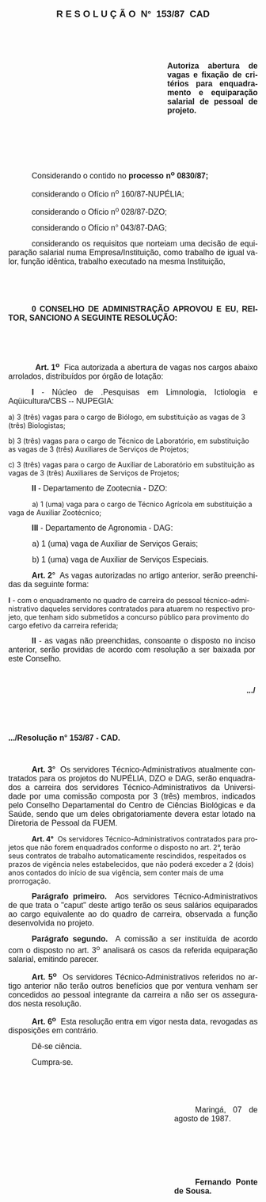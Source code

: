 <body lang=PT-BR style='tab-interval:35.4pt'>

<div class=Section1>

<p class=MsoNormal align=center style='text-align:center'><b style='mso-bidi-font-weight:
normal'><span style='font-size:14.0pt;mso-bidi-font-size:10.0pt;font-family:
Arial'>R E S O L U Ç Ã O<span style="mso-spacerun: yes">  </span>N°<span
style="mso-spacerun: yes">  </span>153/87  CAD<o:p></o:p></span></b></p>

<p class=MsoNormal style='text-align:justify'><b style='mso-bidi-font-weight:
normal'><span style='font-size:12.0pt;mso-bidi-font-size:10.0pt;font-family:
Arial'><![if !supportEmptyParas]>&nbsp;<![endif]><o:p></o:p></span></b></p>

<p class=MsoNormal style='text-align:justify'><b style='mso-bidi-font-weight:
normal'><span style='font-size:12.0pt;mso-bidi-font-size:10.0pt;font-family:
Arial'><![if !supportEmptyParas]>&nbsp;<![endif]><o:p></o:p></span></b></p>

<p class=MsoNormal style='margin-left:241.0pt;text-align:justify'><b
style='mso-bidi-font-weight:normal'><span style='font-size:12.0pt;mso-bidi-font-size:
10.0pt;font-family:Arial'>Autoriza abertura de vagas e fixação de critérios
para enquadramento <span style='mso-bidi-font-weight:bold'>e </span>equiparação
salarial de pessoal de projeto.<o:p></o:p></span></b></p>

<p class=MsoNormal style='margin-right:21.6pt;text-align:justify'><span
style='font-size:12.0pt;mso-bidi-font-size:10.0pt;font-family:Arial'><![if !supportEmptyParas]>&nbsp;<![endif]><o:p></o:p></span></p>

<p class=MsoNormal style='margin-right:21.6pt;text-align:justify'><span
style='font-size:12.0pt;mso-bidi-font-size:10.0pt;font-family:Arial'><![if !supportEmptyParas]>&nbsp;<![endif]><o:p></o:p></span></p>

<p class=MsoNormal style='margin-right:21.6pt;text-align:justify'><span
style='font-size:12.0pt;mso-bidi-font-size:10.0pt;font-family:Arial'><![if !supportEmptyParas]>&nbsp;<![endif]><o:p></o:p></span></p>

<p class=MsoNormal style='margin-right:21.6pt;text-align:justify;text-indent:
35.4pt'><span style='font-size:12.0pt;mso-bidi-font-size:10.0pt;font-family:
Arial'>Considerando o contido no <b>processo n<sup>o</sup> 0830/87;</b><o:p></o:p></span></p>

<p class=MsoNormal style='margin-right:21.6pt;text-align:justify;text-indent:
35.4pt'><span style='font-size:12.0pt;mso-bidi-font-size:10.0pt;font-family:
Arial'>considerando o Ofício n<sup>o</sup> 160/87-NUPÉLIA;<o:p></o:p></span></p>

<p class=MsoNormal style='margin-right:21.6pt;text-align:justify;text-indent:
35.4pt'><span style='font-size:12.0pt;mso-bidi-font-size:10.0pt;font-family:
Arial'>considerando o Ofício n<sup>o</sup> 028/87-DZO;<o:p></o:p></span></p>

<p class=MsoNormal style='text-align:justify;text-indent:35.4pt'><span
style='font-size:12.0pt;mso-bidi-font-size:10.0pt;font-family:Arial'>considerando
o Ofício n° 043/87-DAG;<o:p></o:p></span></p>

<p class=MsoNormal style='text-align:justify;text-indent:35.4pt'><span
style='font-size:12.0pt;mso-bidi-font-size:10.0pt;font-family:Arial'>considerando
os requisitos que norteiam uma decisão de equiparação salarial numa
Empresa/Instituição, como trabalho de igual valor, função idêntica, trabalho
executado na mesma Instituição,<o:p></o:p></span></p>

<p class=MsoNormal style='text-align:justify'><span style='font-size:12.0pt;
mso-bidi-font-size:10.0pt;font-family:Arial'><![if !supportEmptyParas]>&nbsp;<![endif]><o:p></o:p></span></p>

<p class=MsoNormal style='text-align:justify'><span style='font-size:12.0pt;
mso-bidi-font-size:10.0pt;font-family:Arial'><![if !supportEmptyParas]>&nbsp;<![endif]><o:p></o:p></span></p>

<p class=MsoNormal style='text-align:justify;text-indent:35.4pt'><b><span
style='font-size:12.0pt;mso-bidi-font-size:10.0pt;font-family:Arial'>0 CONSELHO
DE ADMINISTRAÇÃO APROVOU E EU, REITOR, SANCIONO A SEGUINTE RESOLUÇÃO:<o:p></o:p></span></b></p>

<p class=MsoNormal style='text-align:justify;tab-stops:385.2pt'><span
style='font-size:12.0pt;mso-bidi-font-size:10.0pt;font-family:Arial'><![if !supportEmptyParas]>&nbsp;<![endif]><o:p></o:p></span></p>

<p class=MsoNormal style='text-align:justify;tab-stops:385.2pt'><span
style='font-size:12.0pt;mso-bidi-font-size:10.0pt;font-family:Arial'><![if !supportEmptyParas]>&nbsp;<![endif]><o:p></o:p></span></p>

<p class=MsoNormal style='text-align:justify;tab-stops:35.45pt 385.2pt'><span
style='font-size:12.0pt;mso-bidi-font-size:10.0pt;font-family:Arial'><span
style='mso-tab-count:1'>            </span><b>Art. 1<sup>o</sup></b><span
style="mso-spacerun: yes">  </span>Fica autorizada a abertura de vagas nos
cargos abaixo arrolados, distribuídos por órgão de lotação:<o:p></o:p></span></p>

<p class=MsoNormal style='text-align:justify;text-indent:35.4pt'><b
style='mso-bidi-font-weight:normal'><span style='font-size:12.0pt;mso-bidi-font-size:
10.0pt;font-family:Arial'>I</span></b><span style='font-size:12.0pt;mso-bidi-font-size:
10.0pt;font-family:Arial;mso-bidi-font-weight:bold'> - Núcleo de .Pesquisas em
Limnologia, Ictiologia e Aqüicultura/CBS -- NUPEGIA:<o:p></o:p></span></p>

<p class=MsoBodyTextIndent>a) 3 (três) vagas para o cargo de Biólogo, em
substituição as vagas de 3 (três) Biologistas;</p>

<p class=MsoBodyTextIndent>b) 3 (três) vagas para o cargo de Técnico de
Laboratório, em substituição as vagas de 3 (três) Auxiliares de Serviços de
Projetos;</p>

<p class=MsoBodyTextIndent>c) 3 (três) vagas para o cargo de Auxiliar de
Laboratório em substituição as vagas de 3 (três) Auxiliares de Serviços de
Projetos;</p>

<p class=MsoNormal style='margin-left:1.8pt;text-align:justify;text-indent:
33.6pt'><b style='mso-bidi-font-weight:normal'><span style='font-size:12.0pt;
mso-bidi-font-size:10.0pt;font-family:Arial'>II</span></b><span
style='font-size:12.0pt;mso-bidi-font-size:10.0pt;font-family:Arial;mso-bidi-font-weight:
bold'> - Departamento de Zootecnia - DZO:<o:p></o:p></span></p>

<p class=MsoBodyTextIndent2 style='margin-left:0cm;text-indent:36.0pt'>a) 1
(uma) vaga para o cargo de Técnico Agrícola em substituição a vaga de Auxiliar
Zootécnico;</p>

<p class=MsoNormal style='text-align:justify;text-indent:35.4pt'><b
style='mso-bidi-font-weight:normal'><span style='font-size:12.0pt;mso-bidi-font-size:
10.0pt;font-family:Arial'>III</span></b><span style='font-size:12.0pt;
mso-bidi-font-size:10.0pt;font-family:Arial;mso-bidi-font-weight:bold'> - Departamento
de Agronomia - DAG:<o:p></o:p></span></p>

<p class=MsoNormal style='margin-left:36.0pt;text-align:justify'><span
style='font-size:12.0pt;mso-bidi-font-size:10.0pt;font-family:Arial'>a) 1 (uma)
vaga de Auxiliar de Serviços Gerais;<o:p></o:p></span></p>

<p class=MsoNormal style='margin-left:36.0pt;text-align:justify'><span
style='font-size:12.0pt;mso-bidi-font-size:10.0pt;font-family:Arial'>b) 1 (uma)
vaga de Auxiliar de Serviços Especiais.<o:p></o:p></span></p>

<p class=MsoNormal style='text-align:justify;text-indent:35.4pt'><b><span
style='font-size:12.0pt;mso-bidi-font-size:10.0pt;font-family:Arial'>Art. 2°</span></b><span
style='font-size:12.0pt;mso-bidi-font-size:10.0pt;font-family:Arial'><span
style="mso-spacerun: yes">  </span>As vagas autorizadas no artigo anterior,
serão preenchidas da seguinte forma:<o:p></o:p></span></p>

<p class=MsoBodyTextIndent><b>I</b> - com o enquadramento no quadro de carreira
do pessoal técnico-administrativo daqueles servidores contratados para atuarem
no respectivo projeto, que tenham sido submetidos a concurso público para
provimento do cargo efetivo da carreira referida;</p>

<p class=MsoNormal style='margin-right:3.6pt;text-align:justify;text-indent:
35.4pt'><b><span style='font-size:12.0pt;mso-bidi-font-size:10.0pt;font-family:
Arial'>II</span></b><span style='font-size:12.0pt;mso-bidi-font-size:10.0pt;
font-family:Arial'> - as vagas não preenchidas, consoante o disposto no inciso
anterior, serão providas de acordo com resolução a ser baixada por este
Conselho.<o:p></o:p></span></p>

<p class=MsoNormal style='margin-right:3.6pt;text-align:justify'><b><span
style='font-size:12.0pt;mso-bidi-font-size:10.0pt;font-family:Arial'><![if !supportEmptyParas]>&nbsp;<![endif]><o:p></o:p></span></b></p>

<p class=MsoNormal align=right style='margin-right:3.6pt;text-align:right'><b><span
style='font-size:12.0pt;mso-bidi-font-size:10.0pt;font-family:Arial'>.../<o:p></o:p></span></b></p>

<p class=MsoNormal style='margin-right:3.6pt;text-align:justify'><b><span
style='font-size:12.0pt;mso-bidi-font-size:10.0pt;font-family:Arial'><![if !supportEmptyParas]>&nbsp;<![endif]><o:p></o:p></span></b></p>

<p class=MsoNormal style='margin-right:3.6pt;text-align:justify'><b><span
style='font-size:12.0pt;mso-bidi-font-size:10.0pt;font-family:Arial'><![if !supportEmptyParas]>&nbsp;<![endif]><o:p></o:p></span></b></p>

<p class=MsoNormal style='text-align:justify'><b><span style='font-size:12.0pt;
mso-bidi-font-size:10.0pt;font-family:Arial'>.../Resolução n° 153/87 - CAD.<o:p></o:p></span></b></p>

<p class=MsoNormal style='margin-right:3.6pt;text-align:justify'><b><span
style='font-size:12.0pt;mso-bidi-font-size:10.0pt;font-family:Arial'><![if !supportEmptyParas]>&nbsp;<![endif]><o:p></o:p></span></b></p>

<p class=MsoNormal style='margin-right:3.6pt;text-align:justify;text-indent:
35.4pt'><b><span style='font-size:12.0pt;mso-bidi-font-size:10.0pt;font-family:
Arial'>Art. 3°</span></b><span style='font-size:12.0pt;mso-bidi-font-size:10.0pt;
font-family:Arial'><span style="mso-spacerun: yes">  </span>Os servidores
Técnico-Administrativos atualmente contratados para os projetos do NUPÉLIA, DZO
e DAG, serão enquadrados a carreira dos servidores Técnico-Administrativos da
Universidade por uma comissão composta por 3 (três) membros, indicados pelo
Conselho Departamental do Centro de Ciências Biológicas e da Saúde, sendo que
um deles obrigatoriamente devera estar lotado na Diretoria de Pessoal da FUEM.<o:p></o:p></span></p>

<p class=MsoBodyText><span style='mso-tab-count:1'>            </span><b>Art.
4°</b><span style="mso-spacerun: yes">  </span>Os servidores
Técnico-Administrativos contratados para projetos que não forem enquadrados
conforme o disposto no art. 2°, terão seus contratos de trabalho
automaticamente rescindidos, respeitados os prazos de vigência neles
estabelecidos, que não poderá exceder a 2 (dois) anos contados do início de sua
vigência, sem conter mais de uma prorrogação.</p>

<p class=MsoNormal style='text-align:justify;text-indent:35.4pt'><b><span
style='font-size:12.0pt;mso-bidi-font-size:10.0pt;font-family:Arial'>Parágrafo
primeiro.</span></b><span style='font-size:12.0pt;mso-bidi-font-size:10.0pt;
font-family:Arial'><span style="mso-spacerun: yes">  </span>Aos servidores
Técnico-Administrativos de que trata o &quot;caput&quot; deste artigo terão os
seus salários equiparados ao cargo equivalente ao do quadro de carreira,
observada a função desenvolvida no projeto.<o:p></o:p></span></p>

<p class=MsoNormal style='text-align:justify;text-indent:35.4pt'><b><span
style='font-size:12.0pt;mso-bidi-font-size:10.0pt;font-family:Arial'>Parágrafo
segundo.</span></b><span style='font-size:12.0pt;mso-bidi-font-size:10.0pt;
font-family:Arial'><span style="mso-spacerun: yes">  </span>A comissão a ser
instituída de acordo com o disposto no art. 3<sup>o</sup> analisará os casos da
referida equiparação salarial, emitindo parecer.<o:p></o:p></span></p>

<p class=MsoNormal style='text-align:justify;text-indent:35.4pt'><b><span
style='font-size:12.0pt;mso-bidi-font-size:10.0pt;font-family:Arial'>Art. 5<sup>o</sup></span></b><span
style='font-size:12.0pt;mso-bidi-font-size:10.0pt;font-family:Arial'><span
style="mso-spacerun: yes">  </span>Os servidores Técnico-Administrativos
referidos no artigo anterior não terão outros benefícios que por ventura venham
ser concedidos ao pessoal integrante da carreira a não ser os assegurados nesta
resolução.<o:p></o:p></span></p>

<p class=MsoNormal style='text-align:justify;text-indent:35.4pt'><b><span
style='font-size:12.0pt;mso-bidi-font-size:10.0pt;font-family:Arial'>Art. 6<sup>o</sup></span></b><span
style='font-size:12.0pt;mso-bidi-font-size:10.0pt;font-family:Arial'><span
style="mso-spacerun: yes">  </span>Esta resolução entra em vigor nesta data,
revogadas as disposições em contrário.<o:p></o:p></span></p>

<p class=MsoNormal style='margin-right:8.0cm;text-align:justify;text-indent:
35.4pt'><span style='font-size:12.0pt;mso-bidi-font-size:10.0pt;font-family:
Arial'>Dê-se ciência.<o:p></o:p></span></p>

<p class=MsoNormal style='margin-right:8.0cm;text-align:justify;text-indent:
35.4pt'><span style='font-size:12.0pt;mso-bidi-font-size:10.0pt;font-family:
Arial'>Cumpra-se.<o:p></o:p></span></p>

<p class=MsoNormal style='text-align:justify'><span style='font-size:12.0pt;
mso-bidi-font-size:10.0pt;font-family:Arial'><![if !supportEmptyParas]>&nbsp;<![endif]><o:p></o:p></span></p>

<p class=MsoNormal style='text-align:justify'><span style='font-size:12.0pt;
mso-bidi-font-size:10.0pt;font-family:Arial'><![if !supportEmptyParas]>&nbsp;<![endif]><o:p></o:p></span></p>

<p class=MsoNormal style='margin-left:251.4pt;text-align:justify;text-indent:
31.8pt'><span style='font-size:12.0pt;mso-bidi-font-size:10.0pt;font-family:
Arial'>Maringá, 07 de agosto de 1987.<o:p></o:p></span></p>

<p class=MsoNormal style='margin-left:251.4pt;text-align:justify;text-indent:
31.8pt'><span style='font-size:12.0pt;mso-bidi-font-size:10.0pt;font-family:
Arial'><![if !supportEmptyParas]>&nbsp;<![endif]><o:p></o:p></span></p>

<p class=MsoNormal style='margin-left:251.4pt;text-align:justify;text-indent:
31.8pt'><span style='font-size:12.0pt;mso-bidi-font-size:10.0pt;font-family:
Arial'><![if !supportEmptyParas]>&nbsp;<![endif]><o:p></o:p></span></p>

<p class=MsoNormal style='margin-left:251.4pt;text-align:justify;text-indent:
31.8pt'><span style='font-size:12.0pt;mso-bidi-font-size:10.0pt;font-family:
Arial'><![if !supportEmptyParas]>&nbsp;<![endif]><o:p></o:p></span></p>

<p class=MsoNormal style='margin-left:251.4pt;text-align:justify;text-indent:
31.8pt'><b><span style='font-size:12.0pt;mso-bidi-font-size:10.0pt;font-family:
Arial'>Fernando Ponte de Sousa.<o:p></o:p></span></b></p>

</div>

</body>
